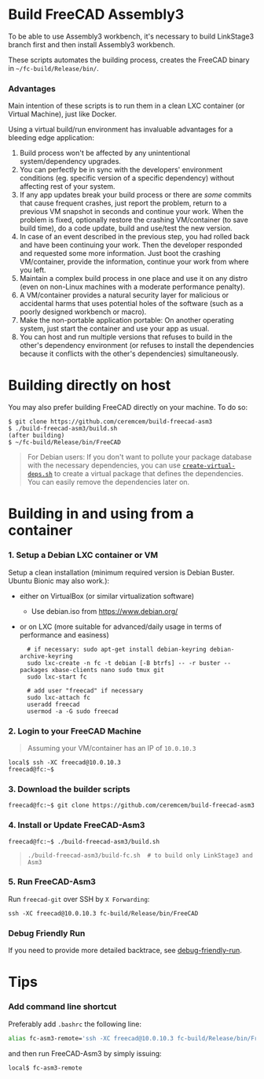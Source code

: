 # Build FreeCAD Assembly3

To be able to use Assembly3 workbench, it's necessary to build LinkStage3 branch first and then install Assembly3 workbench. 

These scripts automates the building process, creates the FreeCAD binary in `~/fc-build/Release/bin/`. 

### Advantages 

Main intention of these scripts is to run them in a clean LXC container (or Virtual Machine), just like Docker. 

Using a virtual build/run environment has invaluable advantages for a bleeding edge application:

1. Build process won't be affected by any unintentional system/dependency upgrades. 
2. You can perfectly be in sync with the developers' environment conditions (eg. specific version of a specific dependency) without affecting rest of your system.
3. If any app updates break your build process or there are *some* commits that cause frequent crashes, just report the problem, return to a previous VM snapshot in seconds and continue your work. When the problem is fixed, optionally restore the crashing VM/container (to save build time), do a code update, build and use/test the new version. 
4. In case of an event described in the previous step, you had rolled back and have been continuing your work. Then the developer responded and requested some more information. Just boot the crashing VM/container, provide the information, continue your work from where you left. 
5. Maintain a complex build process in one place and use it on any distro (even on non-Linux machines with a moderate performance penalty). 
6. A VM/container provides a natural security layer for malicious or accidental harms that uses potential holes of the software (such as a poorly designed workbench or macro).
7. Make the non-portable application portable: On another operating system, just start the container and use your app as usual. 
8. You can host and run multiple versions that refuses to build in the other's dependency environment (or refuses to install the dependencies because it conflicts with the other's dependencies) simultaneously. 

# Building directly on host

You may also prefer building FreeCAD directly on your machine. To do so: 

```console
$ git clone https://github.com/ceremcem/build-freecad-asm3
$ ./build-freecad-asm3/build.sh 
(after building)
$ ~/fc-build/Release/bin/FreeCAD
```

> For Debian users: If you don't want to pollute your package database with the necessary dependencies, you can use [`create-virtual-deps.sh`](https://raw.githubusercontent.com/ceremcem/multistrap-helpers/6651c8d269f2a5751fc47e0da9d8ffbe2f2b72da/install-to-disk/debian-notes/package-control/create-virtual-deps.sh) to create a virtual package that defines the dependencies. You can easily remove the dependencies later on.  

# Building in and using from a container 

### 1. Setup a Debian LXC container or VM 

Setup a clean installation (minimum required version is Debian Buster. Ubuntu Bionic may also work.):
* either on VirtualBox (or similar virtualization software)
  * Use debian.iso from https://www.debian.org/
      
* or on LXC (more suitable for advanced/daily usage in terms of performance and easiness)

        # if necessary: sudo apt-get install debian-keyring debian-archive-keyring
        sudo lxc-create -n fc -t debian [-B btrfs] -- -r buster --packages xbase-clients nano sudo tmux git
        sudo lxc-start fc

        # add user "freecad" if necessary
        sudo lxc-attach fc
        useradd freecad
        usermod -a -G sudo freecad

### 2. Login to your FreeCAD Machine 

> Assuming your VM/container has an IP of `10.0.10.3`

```console
local$ ssh -XC freecad@10.0.10.3
freecad@fc:~$ 
```

### 3. Download the builder scripts

```console
freecad@fc:~$ git clone https://github.com/ceremcem/build-freecad-asm3
```

### 4. Install or Update FreeCAD-Asm3

```console
freecad@fc:~$ ./build-freecad-asm3/build.sh 
```

>     ./build-freecad-asm3/build-fc.sh  # to build only LinkStage3 and Asm3

### 5. Run FreeCAD-Asm3

Run `freecad-git` over SSH by `X Forwarding`:

```
ssh -XC freecad@10.0.10.3 fc-build/Release/bin/FreeCAD
```

### Debug Friendly Run 

If you need to provide more detailed backtrace, see [debug-friendly-run](./debug-friendly-run.md).

# Tips 

### Add command line shortcut

Preferably add `.bashrc` the following line: 
 
  ```bash
  alias fc-asm3-remote='ssh -XC freecad@10.0.10.3 fc-build/Release/bin/FreeCAD'
  ```
 
and then run FreeCAD-Asm3 by simply issuing: 
 
   ```console
   local$ fc-asm3-remote 
   ```
   
